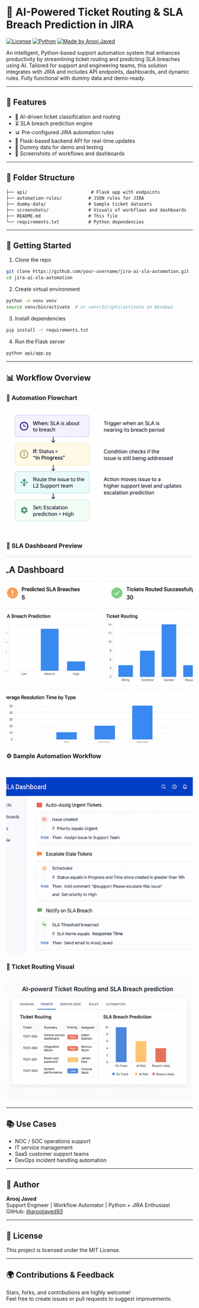 
# 🧠 AI-Powered Ticket Routing & SLA Breach Prediction in JIRA

[![License](https://img.shields.io/badge/license-MIT-blue.svg)](LICENSE)
[![Python](https://img.shields.io/badge/Python-3.10+-brightgreen.svg)](https://www.python.org/)
[![Made by Arooj Javed](https://img.shields.io/badge/Made%20by-Arooj%20Javed-blueviolet)](#author)

An intelligent, Python-based support automation system that enhances productivity by streamlining ticket routing and predicting SLA breaches using AI. Tailored for support and engineering teams, this solution integrates with JIRA and includes API endpoints, dashboards, and dynamic rules. Fully functional with dummy data and demo-ready.

---

## 🔧 Features

- 🚀 AI-driven ticket classification and routing
- ⏳ SLA breach prediction engine
- 📊 Pre-configured JIRA automation rules
- 🧰 Flask-based backend API for real-time updates
- 📁 Dummy data for demo and testing
- 📸 Screenshots of workflows and dashboards

---

## 📁 Folder Structure

```
├── api/                        # Flask app with endpoints
├── automation-rules/          # JSON rules for JIRA
├── dummy-data/                # Sample ticket datasets
├── screenshots/               # Visuals of workflows and dashboards
├── README.md                  # This file
└── requirements.txt           # Python dependencies
```

---

## 🚀 Getting Started

1. Clone the repo  
```bash
git clone https://github.com/your-username/jira-ai-sla-automation.git
cd jira-ai-sla-automation
```

2. Create virtual environment  
```bash
python -m venv venv
source venv/bin/activate  # or venv\Scripts\activate on Windows
```

3. Install dependencies  
```bash
pip install -r requirements.txt
```

4. Run the Flask server  
```bash
python api/app.py
```

---

## 📊 Workflow Overview

### 🔁 Automation Flowchart
![Workflow Flowchart](screenshots/ai_ticket_routing_flowchart.PNG)

### 🧠 SLA Dashboard Preview
![SLA Dashboard](screenshots/sla_dashboard_preview.PNG)

### ⚙️ Sample Automation Workflow
![Automation Rules](screenshots/workflow_automation_example.PNG)

### 🚀 Ticket Routing Visual
![Ticket Routing](screenshots/ai_ticket_routing_screenshot.PNG)

---

## 📚 Use Cases

- NOC / SOC operations support
- IT service management
- SaaS customer support teams
- DevOps incident handling automation

---

## 📌 Author

**Arooj Javed**  
Support Engineer | Workflow Automator | Python + JIRA Enthusiast  
GitHub: [@aroojjaved93](https://github.com/aroojJaved93)

---

## 📄 License

This project is licensed under the MIT License.

---

## 🌍 Contributions & Feedback

Stars, forks, and contributions are highly welcome!  
Feel free to create issues or pull requests to suggest improvements.
